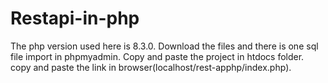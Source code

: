 # Restapi-in-php
The php version used here is 8.3.0.
Download the files and there is one sql file import in phpmyadmin.
Copy and paste the project in htdocs folder. 
copy and paste the link in browser(localhost/rest-apphp/index.php).
